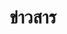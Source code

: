 ---
layout: archive
title: ข่าวสาร
description: ข่าวสารและการอัพเดทล่าสุดเกี่ยวกับโครงการของเรา
permalink: /th/news
lang-ref: archive
--- 